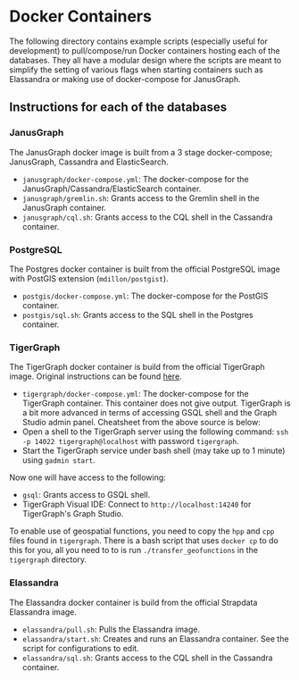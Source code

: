 # Docker Containers

The following directory contains example scripts (especially useful for development) to pull/compose/run Docker containers hosting each of the databases. They all have a modular design where the scripts are meant to simplify the setting of various flags when starting containers such as Elassandra or making use of docker-compose for JanusGraph.

## Instructions for each of the databases

### JanusGraph

The JanusGraph docker image is built from a 3 stage docker-compose; JanusGraph, Cassandra and ElasticSearch.
* `janusgraph/docker-compose.yml`: The docker-compose for the JanusGraph/Cassandra/ElasticSearch container.
* `janusgraph/gremlin.sh`: Grants access to the Gremlin shell in the JanusGraph container.
* `janusgraph/cql.sh`: Grants access to the CQL shell in the Cassandra container.

### PostgreSQL 

The Postgres docker container is built from the official PostgreSQL image with PostGIS extension (`mdillon/postgist`).
* `postgis/docker-compose.yml`: The docker-compose for the PostGIS container.
* `postgis/sql.sh`: Grants access to the SQL shell in the Postgres container.

### TigerGraph 

The TigerGraph docker container is build from the official TigerGraph image. Original instructions can be found [here](https://github.com/tigergraph/ecosys/blob/master/guru_scripts/docker/README.md).
* `tigergraph/docker-compose.yml`: The docker-compose for the TigerGraph container. This container does not give output.
TigerGraph is a bit more advanced in terms of accessing GSQL shell and the Graph Studio admin panel. Cheatsheet from the above source is below:
* Open a shell to the TigerGraph server using the following command: `ssh -p 14022 tigergraph@localhost` with password `tigergraph`.
* Start the TigerGraph service under bash shell (may take up to 1 minute) using `gadmin start`.

Now one will have access to the following:
* `gsql`: Grants access to GSQL shell.
* TigerGraph Visual IDE: Connect to `http://localhost:14240` for TigerGraph's Graph Studio.

To enable use of geospatial functions, you need to copy the `hpp` and `cpp` files found in `tigergraph`. There is a bash script that uses `docker cp` to do this for you, all you need to to is run `./transfer_geofunctions` in the `tigergraph` directory.

### Elassandra 

The Elassandra docker container is build from the official Strapdata Elassandra image.
* `elassandra/pull.sh`: Pulls the Elassandra image.
* `elassandra/start.sh`: Creates and runs an Elassandra container. See the script for configurations to edit.
* `elassandra/sql.sh`: Grants access to the CQL shell in the Cassandra container.

